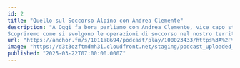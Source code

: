 ```yaml
---
id: 2
title: "Quello sul Soccorso Alpino con Andrea Clemente"
description: "A Oggi fa bora parliamo con Andrea Clemente, vice capo stazione del Corpo Nazionale del Soccorso Alpino e Speleologico di Trieste.
Scopriremo come si svolgono le operazioni di soccorso nel nostro territorio, quali sono le sfide più grandi per i volontari e quali precauzioni dovrebbero prendere gli escursionisti per evitare incidenti. Dal Carso alle Alpi, il Soccorso Alpino è sempre pronto a intervenire: come si diventa soccorritori? Quali sono gli interventi più comuni?"
url: "https://anchor.fm/s/1011a8694/podcast/play/100023433/https%3A%2F%2Fd3ctxlq1ktw2nl.cloudfront.net%2Fstaging%2F2025-2-18%2F84361487-d324-8024-d77b-adc201f255db.mp3" 
image: "https://d3t3ozftmdmh3i.cloudfront.net/staging/podcast_uploaded_episode/43034829/43034829-1742291427877-2f2ae69ecc678.jpg"
published: "2025-03-22T07:00:00.000Z"
---
```

